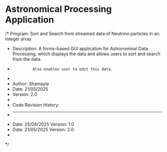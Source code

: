 # Astronomical Processing Application
/* Program: Sort and Search from streamed data of Neutrino particles in an integer array
 * Description: A forms-based GUI application for Astronominal Data Processing, which displays the data and allows users to sort and search from the data. 
 *              Also enables user to edit this data.
 * 
 * Author: Shamayla
 * Date: 21/05/2025
 * Version: 2.0
 * 
 * Code Revision History:
 * ---------------------
 * Date: 25/04/2025   Version: 1.0
 * Date: 21/05/2025   Version: 2.0
 * 
 */
